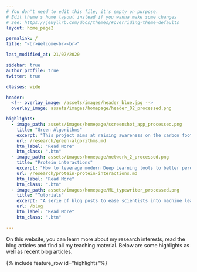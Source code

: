 ```yaml
---
# You don't need to edit this file, it's empty on purpose.
# Edit theme's home layout instead if you wanna make some changes
# See: https://jekyllrb.com/docs/themes/#overriding-theme-defaults
layout: home_page2

permalink: /
title: "<br>Welcome<br><br>"

last_modified_at: 21/07/2020

sidebar: true
author_profile: true
twitter: true

classes: wide

header:
  <!-- overlay_image: /assets/images/header_blue.jpg -->
  overlay_image: assets/images/homepage/header_02_processed.png

highlights:
  - image_path: assets/images/homepage/screenshot_app_processed.png
    title: "Green Algorithms"
    excerpt: "This project aims at raising awareness on the carbon footprint of modern High Power Computing."
    url: /research/green-algorithms.md
    btn_label: "Read More"
    btn_class: ".btn"
  - image_path: assets/images/homepage/network_2_processed.png
    title: "Protein interactions"
    excerpt: "How to leverage modern Deep Learning tools to better perdict _in vivo_ protein-protein interactions?"
    url: /research/protein-protein-interactions.md
    btn_label: "Read More"
    btn_class: ".btn"
  - image_path: assets/images/homepage/ML_typewriter_processed.png
    title: "Tutorials"
    excerpt: "A serie of blog posts to ease scientists into machine learning."
    url: /blog
    btn_label: "Read More"
    btn_class: ".btn"

---
```

<!-- TODO check everything with Grammarly -->
<!-- TODO update credits -->
<!-- TODO responsiveness -->
<!-- TODO Check link of buttons -->

On this website, you can learn more about my research interests, read the blog articles and find all my teaching material. Below are some highlights as well as recent blog articles.

<!-- TODO: Resize all pictures -->
<!-- TODO: Picture for highlight PPIs -->
{% include feature_row id="highlights"%}

<!-- {% twitter site.myTwitter maxwidth=300 limit=5 chrome=nofooter dnt=true %} -->